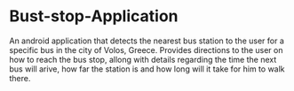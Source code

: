 # Bust-stop-Application
An android application that detects the nearest bus station to the user for a specific bus in the city of Volos, Greece. 
Provides directions to the user on how to reach the bus stop, allong with details regarding the time the next bus will arive,
how far the station is and how long will it take for him to walk there.

